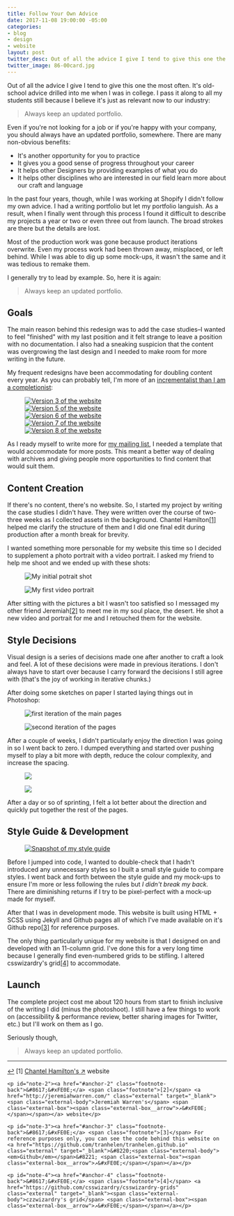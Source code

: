 ```yaml
---
title: Follow Your Own Advice
date: 2017-11-08 19:00:00 -05:00
categories:
- blog
- design
- website
layout: post
twitter_desc: Out of all the advice I give I tend to give this one the most often.
twitter_image: 86-00card.jpg
---
```


Out of all the advice I give I tend to give this one the most often. It's old-school advice drilled into me when I was in college. I pass it along to all my students still because I believe it's just as relevant now to our industry: 

<blockquote class="large">
	<p>Always keep an updated portfolio.</p>
</blockquote>

Even if you're not looking for a job or if you're happy with your company, you should always have an updated portfolio, somewhere. There are many non-obvious benefits:

- It's another opportunity for you to practice
- It gives you a good sense of progress throughout your career
- It helps other Designers by providing examples of what you do
- It helps other disciplines who are interested in our field learn more about our craft and language

In the past four years, though, while I was working at Shopify I didn't follow my own advice. I had a writing portfolio but let my portfolio languish. As a result, when I finally went through this process I found it difficult to describe my projects a year or two or even three out from launch. The broad strokes are there but the details are lost.

Most of the production work was gone because product iterations overwrite. Even my process work had been thrown away, misplaced, or left behind. While I was able to dig up some mock-ups, it wasn't the same and it was tedious to remake them.

I generally try to lead by example. So, here it is again:

<blockquote class="large">
	<p>Always keep an updated portfolio.</p>
</blockquote>

## Goals

The main reason behind this redesign was to add the case studies–I wanted to feel "finished" with my last position and it felt strange to leave a position with no documentation. I also had a sneaking suspicion that the content was overgrowing the last design and I needed to make room for more writing in the future.

My frequent redesigns have been accommodating for doubling content every year. As you can probably tell, I'm more of an <a href="/payingattention">incrementalist than I am a completionist</a>:

<figure>
	<div class="grid">
		<div class="grid__item one-half three--one-fifth">
			<a href="https://dribbble.com/shots/1434766-v3-0-Website-Redesign" class="wimage"><img src="https://cdn.dribbble.com/users/144905/screenshots/1434766/website_1x.png" alt="Version 3 of the website"></a>
		</div>
		<div class="grid__item one-half three--one-fifth">
			<a href="https://dribbble.com/shots/2047524-V5-0-Website-Redesign" class="wimage"><img src="https://cdn.dribbble.com/users/144905/screenshots/2047524/v5.0-website-redesign_1x.png" alt="Version 5 of the website"></a>
		</div>
		<div class="grid__item one-half three--one-fifth">
			<a href="https://dribbble.com/shots/2525431-V6-0-Website-Redesign" class="wimage"><img src="https://cdn.dribbble.com/users/144905/screenshots/2525431/v6_1x.png" alt="Version 6 of the website"></a>
		</div>
		<div class="grid__item one-half three--one-fifth">
			<a href="https://dribbble.com/shots/2697004-V7-0-Website-Redesign" class="wimage"><img src="https://cdn.dribbble.com/users/144905/screenshots/2697004/v7_1x.png" alt="Version 7 of the website"></a>
		</div>
		<div class="grid__item one-half three--one-fifth">
			<a href="https://dribbble.com/shots/2886184-V8-0-Redesign" class="wimage"><img src="https://cdn.dribbble.com/users/144905/screenshots/2886184/fullcircle_1x.png" alt="Version 8 of the website"></a>
		</div>
	</div>
</figure>

As I ready myself to write more for <a href="/mailinglist.html">my mailing list</a>, I needed a template that would accommodate for more posts. This meant a better way of dealing with archives and giving people more opportunities to find content that would suit them.

## Content Creation

If there's no content, there's no website. So, I started my project by writing the case studies I didn't have. They were written over the course of two-three weeks as I collected assets in the background. Chantel Hamilton<a id="anchor-1" href="#note-1" class="fieldnotes-anchor">[1]</a> helped me clarify the structure of them and I did one final edit during production after a month break for brevity. 

I wanted something more personable for my website this time so I decided to supplement a photo portrait with a video portrait. I asked my friend to help me shoot and we ended up with these shots:

<div class="grid">
	<div class="grid__item three--three-fifths">
		<figure><img src="/img/post/86-portrait.jpg" alt="My initial potrait shot"></figure>
	</div>
	<div class="grid__item three--two-fifths">
		<figure><img src="/img/post/86-portraitgif.gif" alt="My first video portrait"></figure>
	</div>
</div>

After sitting with the pictures a bit I wasn't too satisfied so I messaged my other friend Jeremiah<a id="anchor-2" href="#note-2" class="fieldnotes-anchor">[2]</a> to meet me in my soul place, the desert. He shot a new video and portrait for me and I retouched them for the website.

## Style Decisions

Visual design is a series of decisions made one after another to craft a look and feel. A lot of these decisions were made in previous iterations. I don't always have to start over because I carry forward the decisions I still agree with (that's the joy of working in iterative chunks.) 

After doing some sketches on paper I started laying things out in Photoshop:

<div class="grid">
	<div class="grid__item three--one-half">
		<figure><img src="/img/post/86-firstiteration.jpg" alt="first iteration of the main pages"></figure>
	</div>
	<div class="grid__item three--one-half">
		<figure><img src="/img/post/86-firstiteration2.jpg" alt="second iteration of the pages"></figure>
	</div>
</div>

After a couple of weeks, I didn't particularly enjoy the direction I was going in so I went back to zero. I dumped everything and started over pushing myself to play a bit more with depth, reduce the colour complexity, and increase the spacing.

<figure>
	<img src="/img/post/86-seconditeration.jpg">
</figure>
<figure>
	<img src="/img/post/86-seconditeration2.jpg">
</figure>

After a day or so of sprinting, I felt a lot better about the direction and quickly put together the rest of the pages.

## Style Guide & Development

<figure class="left two-fifths three--one-fifth">
	<a href="https://dribbble.com/shots/3914162-V9-0-Style-Guide" class="wimage"><img src="https://cdn.dribbble.com/users/144905/screenshots/3914162/helen9-styleguide.jpg" alt="Snapshot of my style guide"></a>
</figure>

Before I jumped into code, I wanted to double-check that I hadn't introduced any unnecessary styles so I built a small style guide to compare styles. I went back and forth between the style guide and my mock-ups to ensure I'm more or less following the rules but <em>I didn't break my back.</em> There are diminishing returns if I try to be pixel-perfect with a mock-up made for myself.

After that I was in development mode. This website is built using HTML + SCSS using Jekyll and Github pages all of which I've made available on it's Github repo<a id="anchor-3" href="#note-3" class="fieldnotes-anchor">[3]</a> for reference purposes.

The only thing particularly unique for my website is that I designed on and developed with an 11-column grid. I've done this for a very long time because I generally find even-numbered grids to be stifling. I altered csswizardry's grid<a id="anchor-4" href="#note-4" class="fieldnotes-anchor">[4]</a> to accommodate.

## Launch

The complete project cost me about 120 hours from start to finish inclusive of the writing I did (minus the photoshoot). I still have a few things to work on (accessibility & performance review, better sharing images for Twitter, etc.) but I'll work on them as I go.

Seriously though,

<blockquote class="large">
	<p>Always keep an updated portfolio.</p>
</blockquote>

<hr class="small">

<div class="fieldnotes">
    <p id="note-1"><a href="#anchor-1" class="footnote-back">&#8617;&#xFE0E;</a> <span class="footnote">[1]</span> <a href="http://afterwordscommunications.com/" class="external" target="_blank"><span class="external-body">Chantel Hamilton's</span> <span class="external-box"><span class="external-box__arrow">↗&#xFE0E;</span></span></a> website</p>

    <p id="note-2"><a href="#anchor-2" class="footnote-back">&#8617;&#xFE0E;</a> <span class="footnote">[2]</span> <a href="http://jeremiahwarren.com/" class="external" target="_blank"><span class="external-body">Jeremiah Warren's</span> <span class="external-box"><span class="external-box__arrow">↗&#xFE0E;</span></span></a> website</p>

    <p id="note-3"><a href="#anchor-3" class="footnote-back">&#8617;&#xFE0E;</a> <span class="footnote">[3]</span> For reference purposes only, you can see the code behind this website on <a href="https://github.com/tranhelen/tranhelen.github.io" class="external" target="_blank">&#8220;<span class="external-body"><em>Github</em></span>&#8221; <span class="external-box"><span class="external-box__arrow">↗&#xFE0E;</span></span></a></p>

    <p id="note-4"><a href="#anchor-4" class="footnote-back">&#8617;&#xFE0E;</a> <span class="footnote">[4]</span> <a href="https://github.com/csswizardry/csswizardry-grids" class="external" target="_blank"><span class="external-body">czzwizardry's grid</span> <span class="external-box"><span class="external-box__arrow">↗&#xFE0E;</span></span></a></p>
</div>